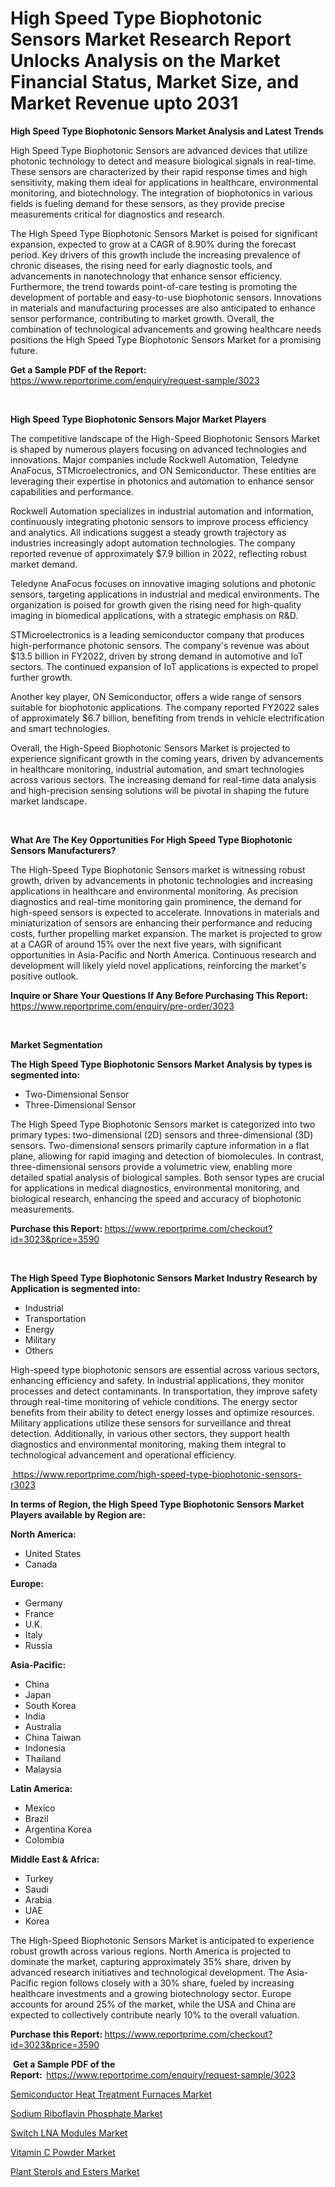 <p><h1>High Speed Type Biophotonic Sensors Market Research Report Unlocks Analysis on the Market Financial Status, Market Size, and Market Revenue upto 2031</h1></p><p><strong>High Speed Type Biophotonic Sensors Market Analysis and Latest Trends</strong></p>
<p><p>High Speed Type Biophotonic Sensors are advanced devices that utilize photonic technology to detect and measure biological signals in real-time. These sensors are characterized by their rapid response times and high sensitivity, making them ideal for applications in healthcare, environmental monitoring, and biotechnology. The integration of biophotonics in various fields is fueling demand for these sensors, as they provide precise measurements critical for diagnostics and research.</p><p>The High Speed Type Biophotonic Sensors Market is poised for significant expansion, expected to grow at a CAGR of 8.90% during the forecast period. Key drivers of this growth include the increasing prevalence of chronic diseases, the rising need for early diagnostic tools, and advancements in nanotechnology that enhance sensor efficiency. Furthermore, the trend towards point-of-care testing is promoting the development of portable and easy-to-use biophotonic sensors. Innovations in materials and manufacturing processes are also anticipated to enhance sensor performance, contributing to market growth. Overall, the combination of technological advancements and growing healthcare needs positions the High Speed Type Biophotonic Sensors Market for a promising future.</p></p>
<p><strong>Get a Sample PDF of the Report:&nbsp;</strong> <a href="https://www.reportprime.com/enquiry/request-sample/3023">https://www.reportprime.com/enquiry/request-sample/3023</a></p>
<p>&nbsp;</p>
<p><strong>High Speed Type Biophotonic Sensors Major Market Players</strong></p>
<p><p>The competitive landscape of the High-Speed Biophotonic Sensors Market is shaped by numerous players focusing on advanced technologies and innovations. Major companies include Rockwell Automation, Teledyne AnaFocus, STMicroelectronics, and ON Semiconductor. These entities are leveraging their expertise in photonics and automation to enhance sensor capabilities and performance.</p><p>Rockwell Automation specializes in industrial automation and information, continuously integrating photonic sensors to improve process efficiency and analytics. All indications suggest a steady growth trajectory as industries increasingly adopt automation technologies. The company reported revenue of approximately $7.9 billion in 2022, reflecting robust market demand.</p><p>Teledyne AnaFocus focuses on innovative imaging solutions and photonic sensors, targeting applications in industrial and medical environments. The organization is poised for growth given the rising need for high-quality imaging in biomedical applications, with a strategic emphasis on R&D.</p><p>STMicroelectronics is a leading semiconductor company that produces high-performance photonic sensors. The company's revenue was about $13.5 billion in FY2022, driven by strong demand in automotive and IoT sectors. The continued expansion of IoT applications is expected to propel further growth.</p><p>Another key player, ON Semiconductor, offers a wide range of sensors suitable for biophotonic applications. The company reported FY2022 sales of approximately $6.7 billion, benefiting from trends in vehicle electrification and smart technologies.</p><p>Overall, the High-Speed Biophotonic Sensors Market is projected to experience significant growth in the coming years, driven by advancements in healthcare monitoring, industrial automation, and smart technologies across various sectors. The increasing demand for real-time data analysis and high-precision sensing solutions will be pivotal in shaping the future market landscape.</p></p>
<p>&nbsp;</p>
<p><strong>What Are The Key Opportunities For High Speed Type Biophotonic Sensors Manufacturers?</strong></p>
<p><p>The High-Speed Type Biophotonic Sensors market is witnessing robust growth, driven by advancements in photonic technologies and increasing applications in healthcare and environmental monitoring. As precision diagnostics and real-time monitoring gain prominence, the demand for high-speed sensors is expected to accelerate. Innovations in materials and miniaturization of sensors are enhancing their performance and reducing costs, further propelling market expansion. The market is projected to grow at a CAGR of around 15% over the next five years, with significant opportunities in Asia-Pacific and North America. Continuous research and development will likely yield novel applications, reinforcing the market's positive outlook.</p></p>
<p><strong>Inquire or Share Your Questions If Any Before Purchasing This Report:</strong> <a href="https://www.reportprime.com/enquiry/pre-order/3023">https://www.reportprime.com/enquiry/pre-order/3023</a></p>
<p>&nbsp;</p>
<p><strong>Market Segmentation</strong></p>
<p><strong>The High Speed Type Biophotonic Sensors Market Analysis by types is segmented into:</strong></p>
<p><ul><li>Two-Dimensional Sensor</li><li>Three-Dimensional Sensor</li></ul></p>
<p><p>The High Speed Type Biophotonic Sensors market is categorized into two primary types: two-dimensional (2D) sensors and three-dimensional (3D) sensors. Two-dimensional sensors primarily capture information in a flat plane, allowing for rapid imaging and detection of biomolecules. In contrast, three-dimensional sensors provide a volumetric view, enabling more detailed spatial analysis of biological samples. Both sensor types are crucial for applications in medical diagnostics, environmental monitoring, and biological research, enhancing the speed and accuracy of biophotonic measurements.</p></p>
<p><strong>Purchase this Report:&nbsp;</strong><a href="https://www.reportprime.com/checkout?id=3023&price=3590">https://www.reportprime.com/checkout?id=3023&price=3590</a></p>
<p>&nbsp;</p>
<p><strong>The High Speed Type Biophotonic Sensors Market Industry Research by Application is segmented into:</strong></p>
<p><ul><li>Industrial</li><li>Transportation</li><li>Energy</li><li>Military</li><li>Others</li></ul></p>
<p><p>High-speed type biophotonic sensors are essential across various sectors, enhancing efficiency and safety. In industrial applications, they monitor processes and detect contaminants. In transportation, they improve safety through real-time monitoring of vehicle conditions. The energy sector benefits from their ability to detect energy losses and optimize resources. Military applications utilize these sensors for surveillance and threat detection. Additionally, in various other sectors, they support health diagnostics and environmental monitoring, making them integral to technological advancement and operational efficiency.</p></p>
<p><a href="https://www.reportprime.com/high-speed-type-biophotonic-sensors-r3023">&nbsp;https://www.reportprime.com/high-speed-type-biophotonic-sensors-r3023</a></p>
<p><strong>In terms of Region, the High Speed Type Biophotonic Sensors Market Players available by Region are:</strong></p>
<p>
    <p> <strong> North America: </strong>
        <ul>
            <li>United States</li>
            <li>Canada</li>
        </ul>
        </p> 
    <p> <strong> Europe: </strong>
        <ul>
            <li>Germany</li>
            <li>France</li>
            <li>U.K.</li>
            <li>Italy</li>
            <li>Russia</li>
        </ul>
        </p> 
    <p> <strong> Asia-Pacific: </strong>
        <ul>
            <li>China</li>
            <li>Japan</li>
            <li>South Korea</li>
            <li>India</li>
            <li>Australia</li>
            <li>China Taiwan</li>
            <li>Indonesia</li>
            <li>Thailand</li>
            <li>Malaysia</li>
        </ul>
        </p> 
    <p> <strong> Latin America: </strong>
        <ul>
            <li>Mexico</li>
            <li>Brazil</li>
            <li>Argentina Korea</li>
            <li>Colombia</li>
        </ul>
        </p> 
    <p> <strong> Middle East & Africa: </strong>
        <ul>
            <li>Turkey</li>
            <li>Saudi</li>
            <li>Arabia</li>
            <li>UAE</li>
            <li>Korea</li>
        </ul>
    </p>
    </p>
<p><p>The High-Speed Biophotonic Sensors Market is anticipated to experience robust growth across various regions. North America is projected to dominate the market, capturing approximately 35% share, driven by advanced research initiatives and technological development. The Asia-Pacific region follows closely with a 30% share, fueled by increasing healthcare investments and a growing biotechnology sector. Europe accounts for around 25% of the market, while the USA and China are expected to collectively contribute nearly 10% to the overall valuation.</p></p>
<p><strong>Purchase this Report: </strong><a href="https://www.reportprime.com/checkout?id=3023&price=3590">https://www.reportprime.com/checkout?id=3023&price=3590</a></p>
<p>&nbsp;<strong>Get a Sample PDF of the Report:&nbsp;&nbsp;</strong><a href="https://www.reportprime.com/enquiry/request-sample/3023">https://www.reportprime.com/enquiry/request-sample/3023</a></p>
<p><strong></strong></p>
<p><p><a href="https://github.com/HeatherFernandez476/Market-Research-Report-List-1/blob/main/semiconductor-heat-treatment-furnaces-market.md">Semiconductor Heat Treatment Furnaces Market</a></p><p><a href="https://www.linkedin.com/pulse/sodium-riboflavin-phosphate-market-overview-global-trends-future-kbjoc?trackingId=iLuO2U3JRxW1jBLubuQK8w%3D%3D">Sodium Riboflavin Phosphate Market</a></p><p><a href="https://github.com/kathiestrine5ty/Market-Research-Report-List-1/blob/main/switch-lna-modules-market.md">Switch LNA Modules Market</a></p><p><a href="https://www.linkedin.com/pulse/vitamin-c-powder-market-outlook-share-analysis-growth-trends-qg4fc?trackingId=kF904mDERhqhgt4XGsHyGQ%3D%3D">Vitamin C Powder Market</a></p><p><a href="https://issuu.com/reportprime-2/docs/plant-sterols-and-esters-market-siz_adef8bad92b683">Plant Sterols and Esters Market</a></p></p>